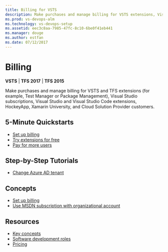 ```yaml
---
title: Billing for VSTS  
description: Make purchases and manage billing for VSTS extensions, Visual Studio subscriptions, Visual Studio Code, HockeyApp, Xamarin University, and CSP customers
ms.prod: vs-devops-alm
ms.technology: vs-devops-setup
ms.assetid: eec3c8aa-7985-47fc-8c10-6be0f41eb441
ms.manager: douge
ms.author: estfan
ms.date: 07/12/2017
---
```


# Billing

**VSTS** | **TFS 2017** | **TFS 2015**

Make purchases and manage billing for VSTS and TFS extensions (for example, Test Manager or Package Management), 
Visual Studio subscriptions, Visual Studio and Visual Studio Code extensions, HockeyApp, Xamarin University, 
and Cloud Solution Provider customers.


## 5-Minute Quickstarts  

 * [Set up billing](set-up-billing-for-your-account-vs.md)
 * [Try extensions for free](try-additional-features-vs.md)
 * [Pay for more users](buy-basic-access-add-users.md)


## Step-by-Step Tutorials

* [Change Azure AD tenant](../accounts/change-azure-active-directory-vsts-account.md)


## Concepts 

* [Set up billing](billing-concepts.md)
* [Use MSDN subscription with organizational account](link-msdn-subscription-concept.md)


## Resources 

* [Key concepts](../user-guide/concepts.md)
* [Software development roles](../user-guide/roles.md)
* [Pricing](https://www.visualstudio.com/team-services/pricing/)
